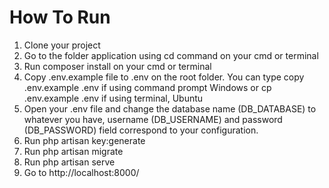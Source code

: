 # How To Run

<ol>
<li>Clone your project</li>
<li>Go to the folder application using cd command on your cmd or terminal</li>
<li>Run composer install on your cmd or terminal</li>
<li>Copy .env.example file to .env on the root folder. You can type copy .env.example .env if using command prompt Windows or cp .env.example .env if using terminal, Ubuntu</li>
<li>Open your .env file and change the database name (DB_DATABASE) to whatever you have, username (DB_USERNAME) and password (DB_PASSWORD) field correspond to your configuration.</li>
<li>Run php artisan key:generate</li>
<li>Run php artisan migrate</li>
<li>Run php artisan serve</li>
<li>Go to http://localhost:8000/</li>
<ol>
